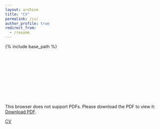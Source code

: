 ```yaml
---
layout: archive
title: "CV"
permalink: /cv/
author_profile: true
redirect_from:
  - /resume
---
```


{% include base_path %}

<object data="http://alexpiche.github.io/files/Piche_Alexandre_CV.pdf" type="application/pdf" width="700px" height="700px">
    <embed src="http://alexpiche.github.io/files/Piche_Alexandre_CV.pdf">
        <p>This browser does not support PDFs. Please download the PDF to view it: <a href="http://alexpiche.github.io/files/Piche_Alexandre_CV.pdff">Download PDF</a>.</p>
    </embed>
</object>

[CV](http://alexpiche.github.io/files/Piche_Alexandre_CV.pdf)
